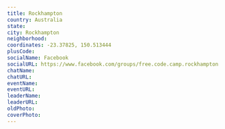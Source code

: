 ```yaml
---
title: Rockhampton
country: Australia
state: 
city: Rockhampton
neighborhood: 
coordinates: -23.37825, 150.513444
plusCode:
socialName: Facebook
socialURL: https://www.facebook.com/groups/free.code.camp.rockhampton
chatName:
chatURL:
eventName:
eventURL:
leaderName:
leaderURL:
oldPhoto: 
coverPhoto:
---
```

